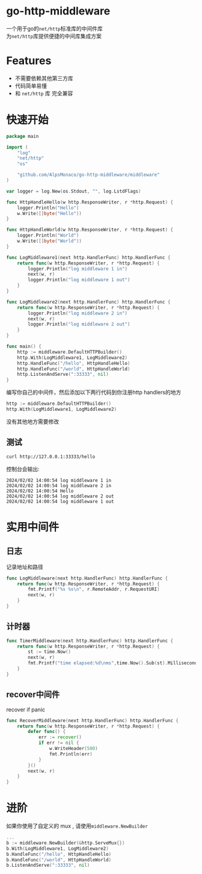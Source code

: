 # go-http-middleware
一个用于go的`net/http`标准库的中间件库  
为`net/http`库提供便捷的中间库集成方案  

# Features
* 不需要依赖其他第三方库
* 代码简单易懂
* 和 `net/http` 库 完全兼容


# 快速开始
```go
package main

import (
	"log"
	"net/http"
	"os"

	"github.com/AlpsMonaco/go-http-middleware/middleware"
)

var logger = log.New(os.Stdout, "", log.LstdFlags)

func HttpHandleHello(w http.ResponseWriter, r *http.Request) {
	logger.Println("Hello")
	w.Write([]byte("Hello"))
}

func HttpHandleWorld(w http.ResponseWriter, r *http.Request) {
	logger.Println("World")
	w.Write([]byte("World"))
}

func LogMiddleware1(next http.HandlerFunc) http.HandlerFunc {
	return func(w http.ResponseWriter, r *http.Request) {
		logger.Println("log middleware 1 in")
		next(w, r)
		logger.Println("log middleware 1 out")
	}
}

func LogMiddleware2(next http.HandlerFunc) http.HandlerFunc {
	return func(w http.ResponseWriter, r *http.Request) {
		logger.Println("log middleware 2 in")
		next(w, r)
		logger.Println("log middleware 2 out")
	}
}

func main() {
	http := middleware.DefaultHTTPBuilder()
	http.With(LogMiddleware1, LogMiddleware2)
	http.HandleFunc("/hello", HttpHandleHello)
	http.HandleFunc("/world", HttpHandleWorld)
	http.ListenAndServe(":33333", nil)
}

```
编写你自己的中间件，然后添加以下两行代码到你注册http handlers的地方  
```go
http := middleware.DefaultHTTPBuilder()
http.With(LogMiddleware1, LogMiddleware2)
```
没有其他地方需要修改

## 测试
```bash
curl http://127.0.0.1:33333/hello
```
控制台会输出:  
```
2024/02/02 14:00:54 log middleware 1 in
2024/02/02 14:00:54 log middleware 2 in
2024/02/02 14:00:54 Hello
2024/02/02 14:00:54 log middleware 2 out
2024/02/02 14:00:54 log middleware 1 out
```

# 实用中间件
## 日志
记录地址和路径
```go
func LogMiddleware(next http.HandlerFunc) http.HandlerFunc {
	return func(w http.ResponseWriter, r *http.Request) {
		fmt.Printf("%s %s\n", r.RemoteAddr, r.RequestURI)
		next(w, r)
	}
}
```

## 计时器
```go
func TimerMiddleware(next http.HandlerFunc) http.HandlerFunc {
	return func(w http.ResponseWriter, r *http.Request) {
		st := time.Now()
		next(w, r)
		fmt.Printf("time elapsed:%d\nms",time.Now().Sub(st).Milliseconds())
	}
}
```

## recover中间件
recover if panic
```go
func RecoverMiddleware(next http.HandlerFunc) http.HandlerFunc {
	return func(w http.ResponseWriter, r *http.Request) {
		defer func() {
			err := recover()
			if err != nil {
				w.WriteHeader(500)
				fmt.Println(err)
			}
		}()
		next(w, r)
	}
}
```

# 进阶
如果你使用了自定义的 mux , 请使用`middleware.NewBuilder`

```go
...
b := middleware.NewBuilder(&http.ServeMux{})
b.With(LogMiddleware1, LogMiddleware2)
b.HandleFunc("/hello", HttpHandleHello)
b.HandleFunc("/world", HttpHandleWorld)
b.ListenAndServe(":33333", nil)
```